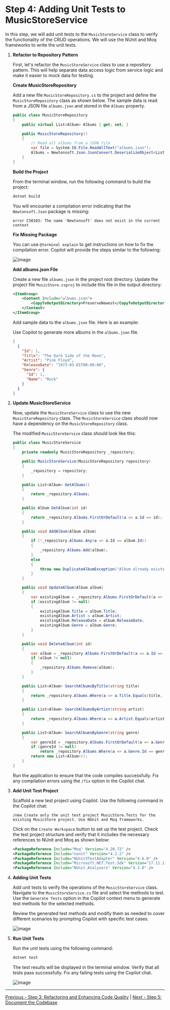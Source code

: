 # Step 4: Adding Unit Tests to MusicStoreService

In this step, we will add unit tests to the `MusicStoreService` class to verify the functionality of the CRUD operations. We will use the NUnit and Moq frameworks to write the unit tests.

1. **Refactor to Repository Pattern**

   First, let's refactor the `MusicStoreService` class to use a repository pattern. This will help separate data access logic from service logic and make it easier to mock data for testing.

   **Create MusicStoreRepository**

   Add a new file `MusicStoreRepository.cs` to the project and define the `MusicStoreRepository` class as shown below. The sample data is read from a JSON file `albums.json` and stored in the `Albums` property.

   ```csharp
   public class MusicStoreRepository
   {
       public virtual List<Album> Albums { get; set; }

       public MusicStoreRepository()
       {
           // Read all albums from a JSON file
           var file = System.IO.File.ReadAllText("albums.json");
           Albums = Newtonsoft.Json.JsonConvert.DeserializeObject<List<Album>>(file);
       }
   }
   ```

   **Build the Project**

   From the terminal window, run the following command to build the project:

   ```bash
   dotnet build
   ```

   You will encounter a compilation error indicating that the `Newtonsoft.Json` package is missing:

   ```text
   error CS0103: The name 'Newtonsoft' does not exist in the current context
   ```

   **Fix Missing Package**

   You can use `@terminal explain` to get instructions on how to fix the compilation error. Copilot will provide the steps similar to the following:

   ![image](/media/374979958-8f0799d2-ec1f-4b8e-9f5a-16f8d0bc2611.png)

   **Add albums.json File**

   Create a new file `albums.json` in the project root directory. Update the project file `MusicStore.csproj` to include this file in the output directory:

   ```xml
   <ItemGroup>
       <Content Include="albums.json">
           <CopyToOutputDirectory>PreserveNewest</CopyToOutputDirectory>
       </Content>
   </ItemGroup>
   ```

   Add sample data to the `albums.json` file. Here is an example:

   Use Copilot to generate more albums in the `albums.json` file.

   ```json
   [
     {
       "Id": 1,
       "Title": "The Dark Side of the Moon",
       "Artist": "Pink Floyd",
       "ReleaseDate": "1973-03-01T00:00:00",
       "Genre": {
         "Id": 1,
         "Name": "Rock"
       }
     }
   ]
   ```

2. **Update MusicStoreService**

   Now, update the `MusicStoreService` class to use the new `MusicStoreRepository` class. The `MusicStoreService` class should now have a dependency on the `MusicStoreRepository` class.

   The modified `MusicStoreService` class should look like this:

   ```csharp
   public class MusicStoreService
   {
       private readonly MusicStoreRepository _repository;

       public MusicStoreService(MusicStoreRepository repository)
       {
           _repository = repository;
       }

       public List<Album> GetAlbums()
       {
           return _repository.Albums;
       }

       public Album GetAlbum(int id)
       {
           return _repository.Albums.FirstOrDefault(a => a.Id == id);
       }

       public void AddAlbum(Album album)
       {
           if (!_repository.Albums.Any(a => a.Id == album.Id))
           {
               _repository.Albums.Add(album);
           }
           else
           {
               throw new DuplicateAlbumException("Album already exists.");
           }
       }

       public void UpdateAlbum(Album album)
       {
           var existingAlbum = _repository.Albums.FirstOrDefault(a => a.Id == album.Id);
           if (existingAlbum != null)
           {
               existingAlbum.Title = album.Title;
               existingAlbum.Artist = album.Artist;
               existingAlbum.ReleaseDate = album.ReleaseDate;
               existingAlbum.Genre = album.Genre;
           }
       }

       public void DeleteAlbum(int id)
       {
           var album = _repository.Albums.FirstOrDefault(a => a.Id == id);
           if (album != null)
           {
               _repository.Albums.Remove(album);
           }
       }

       public List<Album> SearchAlbumsByTitle(string title)
       {
           return _repository.Albums.Where(a => a.Title.Equals(title, StringComparison.OrdinalIgnoreCase)).ToList();
       }

       public List<Album> SearchAlbumsByArtist(string artist)
       {
           return _repository.Albums.Where(a => a.Artist.Equals(artist, StringComparison.OrdinalIgnoreCase)).ToList();
       }

       public List<Album> SearchAlbumsByGenre(string genre)
       {
           var genreId = _repository.Albums.FirstOrDefault(a => a.Genre.Name.Equals(genre, StringComparison.OrdinalIgnoreCase))?.Genre.Id;
           if (genreId != null)
               return _repository.Albums.Where(a => a.Genre.Id == genreId).ToList();
           return new List<Album>();
       }
   }
   ```

   Run the application to ensure that the code compiles successfully. Fix any compilation errors using the `/fix` option in the Copilot chat.

3. **Add Unit Test Project**

   Scaffold a new test project using Copilot. Use the following command in the Copilot chat:

   ```text
   /new Create only the unit test project MusicStore.Tests for the existing MusicStore project. Use NUnit and Moq frameworks.
   ```

   Click on the `Create Workspace` button to set up the test project. Check the test project structure and verify that it includes the necessary references to NUnit and Moq as shown below:

   ```xml
   <PackageReference Include="Moq" Version="4.20.72" />
   <PackageReference Include="nunit" Version="4.2.2" />
   <PackageReference Include="NUnit3TestAdapter" Version="4.6.0" />
   <PackageReference Include="Microsoft.NET.Test.Sdk" Version="17.11.1" />
   <PackageReference Include="NUnit.Analyzers" Version="4.3.0" />
   ```

4. **Adding Unit Tests**

   Add unit tests to verify the operations of the `MusicStoreService` class. Navigate to the `MusicStoreService.cs` file and select the methods to test. Use the `Generate Tests` option in the Copilot context menu to generate test methods for the selected methods.

   Review the generated test methods and modify them as needed to cover different scenarios by prompting Copilot with specific test cases.

   ![image](/media/374506263-df8af58b-057d-4366-aeef-305fa0503ef3.png)

5. **Run Unit Tests**

   Run the unit tests using the following command:

   ```bash
   dotnet test
   ```

   The test results will be displayed in the terminal window. Verify that all tests pass successfully. Fix any failing tests using the Copilot chat.

   ![image](/media/374507255-d8049f7b-679b-4804-bc1b-f550c929db6b.png)

---

[Previous - Step 3: Refactoring and Enhancing Code Quality](./03-Step03.md) | [Next - Step 5: Document the Codebase](./05-Step05.md)
